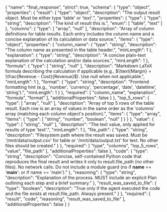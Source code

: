 {
  "name": "final_response",
  "strict": true,
  "schema": {
    "type": "object",
    "properties": {
      "result": {
        "type": "object",
        "description": "The output result object. Must be either type 'table' or 'text'.",
        "properties": {
          "type": {
            "type": "string",
            "description": "The kind of result this is.",
            "enum": [
              "table",
              "text"
            ]
          },
          "columns": {
            "type": [
              "array",
              "null"
            ],
            "description": "Array of column definitions for table results. Each entry includes the column name and a concise explanation of its calculation or data source.",
            "items": {
              "type": "object",
              "properties": {
                "column_name": {
                  "type": "string",
                  "description": "The column name as presented in the table header.",
                  "minLength": 1
                },
                "explanation": {
                  "type": "string",
                  "description": "A concise plain-text explanation of the calculation and/or data sources.",
                  "minLength": 1
                },
                "formula": {
                  "type": [
                    "string",
                    "null"
                  ],
                  "description": "Markdown LaTeX formula describing the calculation if applicable (e.g., $\\text{Margin} = \\frac{Revenue - Cost}{Revenue}$). Use null when not applicable.",
                  "minLength": 1
                },
                "format": {
                  "type": "string",
                  "description": "Frontend formatting hint (e.g., 'number', 'currency', 'percentage', 'date', 'datetime', 'string').",
                  "minLength": 1
                }
              },
              "required": [
                "column_name",
                "explanation",
                "formula",
                "format"
              ],
              "additionalProperties": false
            }
          },
          "top_5_rows": {
            "type": [
              "array",
              "null"
            ],
            "description": "Array of top 5 rows of the table result. Each row is an array of values in the same order as the 'columns' array (matching each column object's position).",
            "items": {
              "type": "array",
              "items": {
                "type": [
                  "string",
                  "number",
                  "boolean",
                  "null"
                ]
              }
            }
          },
          "value": {
            "type": [
              "string",
              "null"
            ],
            "description": "The text value, only applied for results of type 'text'.",
            "minLength": 1
          },
          "file_path": {
            "type": "string",
            "description": "Filesystem path where the result was saved. Must be '/mnt/data/output.csv' for table or '/mnt/data/output.txt' for text. No other files should be created."
          }
        },
        "required": [
          "type",
          "columns",
          "top_5_rows",
          "value",
          "file_path"
        ],
        "additionalProperties": false
      },
      "code": {
        "type": "string",
        "description": "Concise, self-contained Python code that reproduces the final result and writes it only to result.file_path (no other files). No network calls. Do not include a module guard (no if **name** == '**main**': or if name == 'main')."
      },
      "reasoning": {
        "type": "string",
        "description": "Explanation of the process. MUST include an explicit Plan outlining each step and a brief summary."
      },
      "result_was_saved_to_file": {
        "type": "boolean",
        "description": "True only if the agent executed the code and the file exists at result.file_path. Always present."
      }
    },
    "required": [
      "result",
      "code",
      "reasoning",
      "result_was_saved_to_file"
    ],
    "additionalProperties": false
  }
}